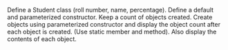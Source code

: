 Define a Student class (roll number, name, percentage). Define a default and parameterized
constructor. Keep a count of objects created. Create objects using parameterized constructor and
display the object count after each object is created. (Use static member and method). Also
display the contents of each object.
